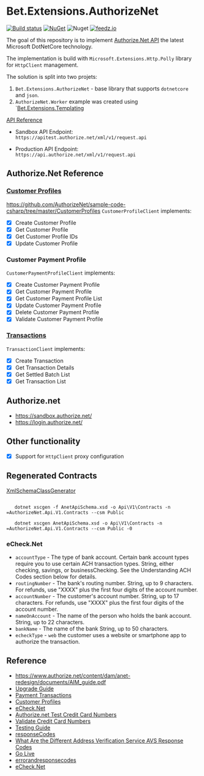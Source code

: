 # Bet.Extensions.AuthorizeNet

[![Build status](https://ci.appveyor.com/api/projects/status/62hg47fx8erd9rw4/branch/master?svg=true)](https://ci.appveyor.com/project/kdcllc/bet-extensions-authorizenet/branch/master)
[![NuGet](https://img.shields.io/nuget/v/Bet.Extensions.AuthorizeNet.svg)](https://www.nuget.org/packages?q=Bet.Extensions.AuthorizeNet)
![Nuget](https://img.shields.io/nuget/dt/Bet.Extensions.AuthorizeNet)
[![feedz.io](https://img.shields.io/badge/endpoint.svg?url=https://f.feedz.io/kdcllc/kdcllc/shield/Bet.Extensions.AuthorizeNet/latest)](https://f.feedz.io/kdcllc/kdcllc/packages/Bet.Extensions.AuthorizeNet/latest/download)

The goal of this repository is to implement [Authorize.Net API](https://developer.authorize.net/api/upgrade_guide.html#aim) the latest Microsoft DotNetCore technology.

The implementation is build with `Microsoft.Extensions.Http.Polly` library for `HttpClient` management.

The solution is split into two projets:

1. `Bet.Extensions.AuthorizeNet` - base library that supports `dotnetcore` and `json`.
2. `AuthorizeNet.Worker` example was created using `[Bet.Extensions.Templating](https://github.com/kdcllc/Bet.Extensions.Templating)

[API Reference](https://developer.authorize.net/api/reference/index.html#apireferenceheader)

- Sandbox API Endpoint: `https://apitest.authorize.net/xml/v1/request.api`

- Production API Endpoint: `https://api.authorize.net/xml/v1/request.api`

## Authorize.Net Reference

### [Customer Profiles](https://developer.authorize.net/api/reference/features/customer_profiles.html)

https://github.com/AuthorizeNet/sample-code-csharp/tree/master/CustomerProfiles
`CustomerProfileClient` implements:

- [x] Create Customer Profile
- [x] Get Customer Profile
- [x] Get Customer Profile IDs
- [x] Update Customer Profile

### Customer Payment Profile

`CustomerPaymentProfileClient` implements:

- [x] Create Customer Payment Profile
- [x] Get Customer Payment Profile
- [x] Get Customer Payment Profile List
- [x] Update Customer Payment Profile
- [x] Delete Customer Payment Profile
- [x] Validate Customer Payment Profile

### [Transactions](https://github.com/AuthorizeNet/sample-code-csharp/tree/master/PaymentTransactions)

`TransactionClient` implements:

- [x] Create Transaction
- [x] Get Transaction Details
- [x] Get Settled Batch List
- [x] Get Transaction List

## Authorize.net

- https://sandbox.authorize.net/
- https://login.authorize.net/

## Other functionality

- [x] Support for `HttpClient` proxy configuration

## Regenerated Contracts

[XmlSchemaClassGenerator](https://github.com/mganss/XmlSchemaClassGenerator)

```dotnetcli

   dotnet xscgen -f AnetApiSchema.xsd -o Api\V1\Contracts -n =AuthorizeNet.Api.V1.Contracts --csm Public

   dotnet xscgen AnetApiSchema.xsd -o Api\V1\Contracts -n =AuthorizeNet.Api.V1.Contracts --csm Public -0

```

### eCheck.Net

* `accountType` - The type of bank account. Certain bank account types require you to use certain ACH transaction types.	String, either checking, savings, or businessChecking. See the Understanding ACH Codes section below for details.
* `routingNumber` - The bank's routing number.	String, up to 9 characters. For refunds, use "XXXX" plus the first four digits of the account number.
* `accountNumber` - The customer's account number.	String, up to 17 characters. For refunds, use "XXXX" plus the first four digits of the account number.
* `nameOnAccount` - The name of the person who holds the bank account.	String, up to 22 characters.
* `bankName` - The name of the bank	String, up to 50 characters.
* `echeckType` - `web` the customer uses a website or smartphone app to authorize the transaction.


## Reference

- https://www.authorize.net/content/dam/anet-redesign/documents/AIM_guide.pdf
- [Upgrade Guide](https://developer.authorize.net/api/upgrade_guide.html)
- [Payment Transactions](https://developer.authorize.net/api/reference/features/payment_transactions.html)
- [Customer Profiles](https://developer.authorize.net/api/reference/features/customer_profiles.html)
- [eCheck.Net](https://developer.authorize.net/api/reference/features/echeck.html)
- [Authorize.net Test Credit Card Numbers](https://www.leadcommerce.com/support-articles/authorize.net-test-credit-card-numbers.html)
- [Validate Credit Card Numbers](https://www.oreilly.com/library/view/regular-expressions-cookbook/9781449327453/ch04s20.html)
- [Testing Guide](https://developer.authorize.net/hello_world/testing_guide.html)
- [responseCodes](https://developer.authorize.net/api/reference/responseCodes.html)
- [What Are the Different Address Verification Service AVS Response Codes](https://support.authorize.net/s/article/What-Are-the-Different-Address-Verification-Service-AVS-Response-Codes)
- [Go Live](https://developer.authorize.net/hello_world/go-live.html)
- [errorandresponsecodes](https://developer.authorize.net/api/reference/features/errorandresponsecodes.html)
- [eCheck.Net](https://developer.authorize.net/api/reference/features/echeck.html)
